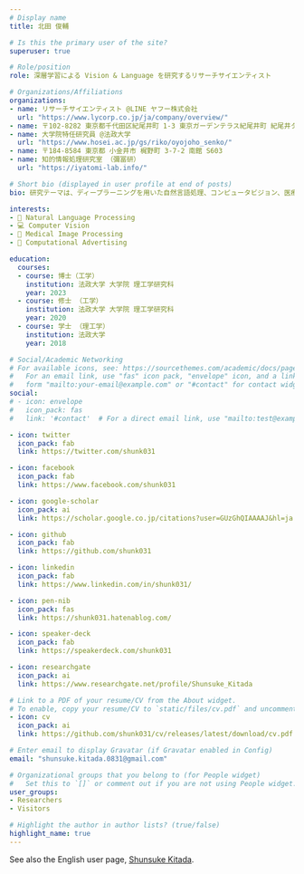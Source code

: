 ```yaml
---
# Display name
title: 北田 俊輔

# Is this the primary user of the site?
superuser: true

# Role/position
role: 深層学習による Vision & Language を研究するリサーチサイエンティスト

# Organizations/Affiliations
organizations:
- name: リサーチサイエンティスト @LINE ヤフー株式会社
  url: "https://www.lycorp.co.jp/ja/company/overview/"
- name: 〒102-8282 東京都千代田区紀尾井町 1-3 東京ガーデンテラス紀尾井町 紀尾井タワー
- name: 大学院特任研究員 @法政大学
  url: "https://www.hosei.ac.jp/gs/riko/oyojoho_senko/"
- name: 〒184-8584 東京都 小金井市 梶野町 3-7-2 南館 S603
- name: 知的情報処理研究室 （彌冨研）
  url: "https://iyatomi-lab.info/"

# Short bio (displayed in user profile at end of posts)
bio: 研究テーマは、ディープラーニングを用いた自然言語処理、コンピュータビジョン、医療画像処理、計算広告などです

interests:
- 🤖 Natural Language Processing
- 💻 Computer Vision
- 🏥 Medical Image Processing
- 📃 Computational Advertising

education:
  courses:
  - course: 博士（工学）
    institution: 法政大学 大学院 理工学研究科
    year: 2023
  - course: 修士 （工学）
    institution: 法政大学 大学院 理工学研究科
    year: 2020
  - course: 学士 （理工学）
    institution: 法政大学
    year: 2018

# Social/Academic Networking
# For available icons, see: https://sourcethemes.com/academic/docs/page-builder/#icons
#   For an email link, use "fas" icon pack, "envelope" icon, and a link in the
#   form "mailto:your-email@example.com" or "#contact" for contact widget.
social:
# - icon: envelope
#   icon_pack: fas
#   link: '#contact'  # For a direct email link, use "mailto:test@example.org".

- icon: twitter
  icon_pack: fab
  link: https://twitter.com/shunk031

- icon: facebook
  icon_pack: fab
  link: https://www.facebook.com/shunk031

- icon: google-scholar
  icon_pack: ai
  link: https://scholar.google.co.jp/citations?user=GUzGhQIAAAAJ&hl=ja

- icon: github
  icon_pack: fab
  link: https://github.com/shunk031

- icon: linkedin
  icon_pack: fab
  link: https://www.linkedin.com/in/shunk031/

- icon: pen-nib
  icon_pack: fas
  link: https://shunk031.hatenablog.com/

- icon: speaker-deck
  icon_pack: fab
  link: https://speakerdeck.com/shunk031

- icon: researchgate
  icon_pack: ai
  link: https://www.researchgate.net/profile/Shunsuke_Kitada

# Link to a PDF of your resume/CV from the About widget.
# To enable, copy your resume/CV to `static/files/cv.pdf` and uncomment the lines below.
- icon: cv
  icon_pack: ai
  link: https://github.com/shunk031/cv/releases/latest/download/cv.pdf

# Enter email to display Gravatar (if Gravatar enabled in Config)
email: "shunsuke.kitada.0831@gmail.com"

# Organizational groups that you belong to (for People widget)
#   Set this to `[]` or comment out if you are not using People widget.
user_groups:
- Researchers
- Visitors

# Highlight the author in author lists? (true/false)
highlight_name: true
---
```


See also the English user page, [Shunsuke Kitada](/authors/shunsuke-kitada).
